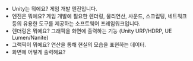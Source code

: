 - Unity는 뭐에요? 게임 개발 엔진입니다.  
- 엔진은 뭐에요? 게임 개발에 필요한 렌더링, 물리연산, 사운드, 스크립팅, 네트워크 등의 유용한 도구를 제공하는 소프트웨어 프레임워크입니다.
- 렌더링은 뭐에요? 그래픽을 화면에 출력하는 기능 (Unity URP/HDRP, UE Lumen/Nanite)
- 그랙픽이 뭐에요? 연산을 통해 현실의 모습을 표현하는 데이터.
- 화면에 어떻게 출력해요? 